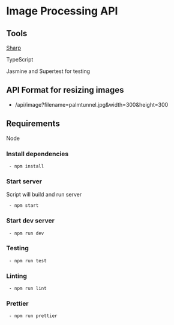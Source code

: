 # Image Processing API

## Tools

[Sharp](https://www.npmjs.com/package/sharp)

TypeScript

Jasmine and Supertest for testing

## API Format for resizing images

- /api/image?filename=palmtunnel.jpg&width=300&height=300

## Requirements

Node

### Install dependencies

```
 - npm install
```

### Start server

Script will build and run server

```
 - npm start
```

### Start dev server

```
 - npm run dev
```

### Testing

```
 - npm run test

```

### Linting

```
 - npm run lint

```

### Prettier

```
 - npm run prettier

```
